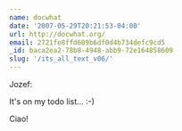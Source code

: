 ```yaml
---
name: docwhat
date: '2007-05-29T20:21:53-04:00'
url: http://docwhat.org/
email: 2721fe8ffd609b6df0d4b734defc9cd5
_id: baca2ea2-78b8-4948-abb9-72e164858609
slug: '/its_all_text_v06/'
---
```


Jozef:

It's on my todo list... :-)

Ciao!
